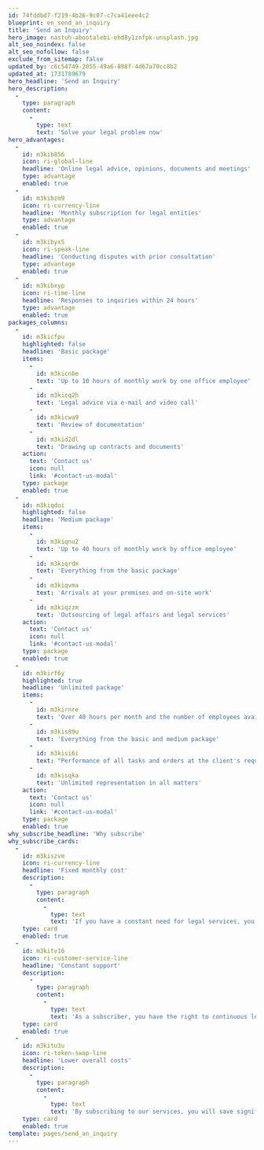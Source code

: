 ```yaml
---
id: 74fddbd7-f219-4b26-9c07-c7ca41eee4c2
blueprint: en_send_an_inquiry
title: 'Send an Inquiry'
hero_image: nastuh-abootalebi-ehd8y1znfpk-unsplash.jpg
alt_seo_noindex: false
alt_seo_nofollow: false
exclude_from_sitemap: false
updated_by: c6c54749-2055-49a6-898f-4d67a70cc8b2
updated_at: 1731789679
hero_headline: 'Send an Inquiry'
hero_description:
  -
    type: paragraph
    content:
      -
        type: text
        text: 'Solve your legal problem now'
hero_advantages:
  -
    id: m3kib856
    icon: ri-global-line
    headline: 'Online legal advice, opinions, documents and meetings'
    type: advantage
    enabled: true
  -
    id: m3kibzm9
    icon: ri-currency-line
    headline: 'Monthly subscription for legal entities'
    type: advantage
    enabled: true
  -
    id: m3kibyx5
    icon: ri-speak-line
    headline: 'Conducting disputes with prior consultation'
    type: advantage
    enabled: true
  -
    id: m3kibxyp
    icon: ri-time-line
    headline: 'Responses to inquiries within 24 hours'
    type: advantage
    enabled: true
packages_columns:
  -
    id: m3kicfpu
    highlighted: false
    headline: 'Basic package'
    items:
      -
        id: m3kicnbe
        text: 'Up to 10 hours of monthly work by one office employee'
      -
        id: m3kicq2h
        text: 'Legal advice via e-mail and video call'
      -
        id: m3kicwa9
        text: 'Review of documentation'
      -
        id: m3kid2dl
        text: 'Drawing up contracts and documents'
    action:
      text: 'Contact us'
      icon: null
      link: '#contact-us-modal'
    type: package
    enabled: true
  -
    id: m3kiqdui
    highlighted: false
    headline: 'Medium package'
    items:
      -
        id: m3kiqnu2
        text: 'Up to 40 hours of monthly work by office employee'
      -
        id: m3kiqrdm
        text: 'Everything from the basic package'
      -
        id: m3kiqvma
        text: 'Arrivals at your premises and on-site work'
      -
        id: m3kiqzzm
        text: 'Outsourcing of legal affairs and legal services'
    action:
      text: 'Contact us'
      icon: null
      link: '#contact-us-modal'
    type: package
    enabled: true
  -
    id: m3kirf6y
    highlighted: true
    headline: 'Unlimited package'
    items:
      -
        id: m3kirnre
        text: 'Over 40 hours per month and the number of employees available according to agreement'
      -
        id: m3kis89u
        text: 'Everything from the basic and medium package'
      -
        id: m3kisi6i
        text: "Performance of all tasks and orders at the client's request"
      -
        id: m3kisqka
        text: 'Unlimited representation in all matters'
    action:
      text: 'Contact us'
      icon: null
      link: '#contact-us-modal'
    type: package
    enabled: true
why_subscribe_headline: 'Why subscribe'
why_subscribe_cards:
  -
    id: m3kiszvm
    icon: ri-currency-line
    headline: 'Fixed monthly cost'
    description:
      -
        type: paragraph
        content:
          -
            type: text
            text: 'If you have a constant need for legal services, you can pay a predictable fixed monthly cost by subscription.'
    type: card
    enabled: true
  -
    id: m3kitv16
    icon: ri-customer-service-line
    headline: 'Constant support'
    description:
      -
        type: paragraph
        content:
          -
            type: text
            text: 'As a subscriber, you have the right to continuous legal support at all times.'
    type: card
    enabled: true
  -
    id: m3kitu3u
    icon: ri-token-swap-line
    headline: 'Lower overall costs'
    description:
      -
        type: paragraph
        content:
          -
            type: text
            text: 'By subscribing to our services, you will save significantly compared to the cost of hiring a lawyer.'
    type: card
    enabled: true
template: pages/send_an_inquiry
---
```

